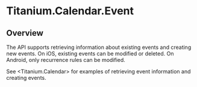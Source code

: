 # Titanium.Calendar.Event

<ProxySummary/>

## Overview

The API supports retrieving information about existing events and creating new events.
On iOS, existing events can be modified or deleted. On Android, only recurrence rules
can be modified.

See <Titanium.Calendar> for examples of retrieving event information and creating events.

<ApiDocs/>
